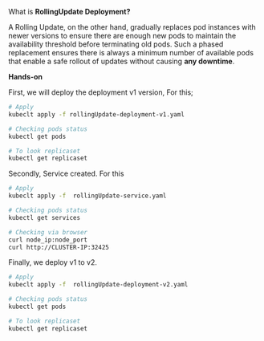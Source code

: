 What is **RollingUpdate Deployment?**

A Rolling Update, on the other hand, gradually replaces pod instances with newer versions to ensure there are enough new pods to maintain the availability threshold before terminating old pods. Such a phased replacement ensures there is always a minimum number of available pods that enable a safe rollout of updates without causing **any downtime**.


**Hands-on**

First, we will deploy the deployment v1 version, For this;
``` bash
# Apply
kubeclt apply -f rollingUpdate-deployment-v1.yaml

# Checking pods status
kubectl get pods 

# To look replicaset
kubectl get replicaset

```

Secondly, Service created. For this
``` bash
# Apply
kubeclt apply -f  rollingUpdate-service.yaml

# Checking pods status
kubectl get services

# Checking via browser
curl node_ip:node_port
curl http://CLUSTER-IP:32425

```

Finally, we deploy v1 to v2.
``` bash
# Apply
kubeclt apply -f  rollingUpdate-deployment-v2.yaml

# Checking pods status
kubectl get pods 

# To look replicaset
kubectl get replicaset
